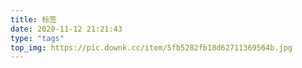 ```yaml
---
title: 标签
date: 2020-11-12 21:21:43
type: "tags"
top_img: https://pic.downk.cc/item/5fb5282fb18d62711369564b.jpg
---
```

